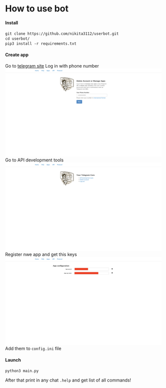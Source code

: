 # How to use bot
#### Install
    git clone https://github.com/nikita3112/userbot.git
    cd userbot/
    pip3 install -r requirements.txt
#### Create app
Go to [telegram site](http://my.telegram.org/auth)
Log in with phone number
![Log In with phone number](/images/1.png)
Go to API development tools
![Go to API development tools](/images/2.png)
Register nwe app and get this keys
![Register new app and get this keys](/images/3.png)
Add them to ```config.ini``` file
#### Launch
    python3 main.py
After that print in any chat ```.help``` and get list of all commands!